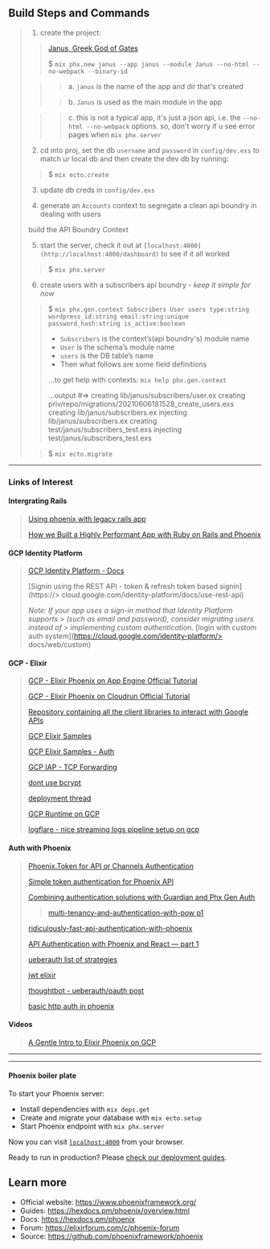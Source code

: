
## Build Steps and Commands
> 1. create the project:
> 
>> [Janus, Greek God of Gates](https://en.wikipedia.org/wiki/Janus#:~:text=In%20ancient%20Roman%20religion%20and,depicted%20as%20having%20two%20faces.)
>> 
>> $ `mix phx.new janus --app janus --module Janus --no-html --no-webpack --binary-id`
>  
>>> a. `janus` is the name of the app and dir that's created
>> 
>>> b. `Janus` is used as the main module in the app
>
>>> c. this is not a typical app, it's just a json api, i.e. the `--no-html --no-webpack` options.  so, don't worry if u see error pages when `mix phx.server`
> 
> 2. cd into proj, set the db `username` and `password` in `config/dev.exs` to match ur local db and then create the dev db by running:
> 
>> $ `mix ecto.create`
> 
> 3. update db creds in `config/dev.exs`
> 
> 4. generate an `Accounts` context to segregate a clean api boundry in dealing with users
> 
> build the API Boundry Context
> 
> 5. start the server, check it out at `[localhost:4000](http://localhost:4000/dashboard)` to see if it all worked
> 
>> $ `mix phx.server`
>
> 6. create users with a subscribers api boundry - *keep it simple for now*
> 
>> $ `mix phx.gen.context Subscribers User users type:string wordpress_id:string email:string:unique password_hash:string is_active:boolean`
>> 
>> - `Subscribers` is the context’s(api boundry's) module name
>> - `User` is the schema’s module name
>> - `users` is the DB table’s name
>> - Then what follows are some field definitions
>>
>> ...to get help with contexts: `mix help phx.gen.context`
>>
>> ...output #=>
>> creating lib/janus/subscribers/user.ex
>> creating priv/repo/migrations/20210606181528_create_users.exs
>> creating lib/janus/subscribers.ex
>> injecting lib/janus/subscribers.ex
>> creating test/janus/subscribers_test.exs
>> injecting test/janus/subscribers_test.exs
>
>> $ `mix ecto.migrate`

---
### Links of Interest
#### Intergrating Rails
> [Using phoenix with legacy rails app](https://littlelines.com/blog/2016/09/27/using-phoenix-with-a-legagy-rails-app)
>
>[How we Built a Highly Performant App with Ruby on Rails and Phoenix](https://www.monterail.com/blog/ruby-on-rails-development-phoenix-elixir)

#### GCP Identity Platform
> [GCP Identity Platform - Docs](https://cloud.google.com/docs)
> 
> [Signin using the REST API - token & refresh token based signin](https://> cloud.google.com/identity-platform/docs/use-rest-api)
> 
> *Note: If your app uses a sign-in method that Identity Platform supports > (such as email and password), consider migrating users instead of > implementing custom authentication.*
> [login with custom auth system](https://cloud.google.com/identity-platform/> docs/web/custom)
#### GCP - Elixir
> [GCP - Elixir Phoenix on App Engine Official Tutorial](https://cloud.google.com/community/tutorials/elixir-phoenix-on-google-app-engine)
>
> [GCP - Elixir Phoenix on Cloudrun Official Tutorial](https://cloud.google.com/community/tutorials/elixir-phoenix-on-cloud-build-cloud-run)
>
> [Repository containing all the client libraries to interact with Google APIs](https://github.com/googleapis/elixir-google-api)
>
>[GCP Elixir Samples](https://github.com/GoogleCloudPlatform/elixir-samples)
>
>[GCP Elixir Samples - Auth](https://github.com/GoogleCloudPlatform/elixir-samples/tree/master/auth)
>
>[GCP IAP - TCP Forwarding](https://cloud.google.com/iap/docs/using-tcp-forwarding)
>
>[dont use bcrypt](https://stackoverflow.com/questions/54877692/issue-with-elixir-phoenix-on-google-compute-engine)
>
>[deployment thread](https://elixirforum.com/t/deployment-to-google-compute-engine/20409)
>
>[GCP Runtime on GCP](https://github.com/GoogleCloudPlatform/elixir-runtime)
>
>[logflare - nice streaming logs pipeline setup on gcp](https://github.com/Logflare/logflare)
>

#### Auth with Phoenix
>[Phoenix.Token for API or Channels Authentication](https://hexdocs.pm/phoenix/Phoenix.Token.html)
>
>[Simple token authentication for Phoenix API](https://dev.to/mnishiguchi/simple-token-authentication-for-phoenix-json-api-1m05)
>
>[Combining authentication solutions with Guardian and Phx Gen Auth](https://fullstackphoenix.com/tutorials/combining-authentication-solutions-with-guardian-and-phx-gen-auth)
>> [multi-tenancy-and-authentication-with-pow p1](https://fullstackphoenix.com/tutorials/multi-tenancy-and-authentication-with-pow)
>
>[ridiculously-fast-api-authentication-with-phoenix](https://www.cloudbees.com/blog/ridiculously-fast-api-authentication-with-phoenix)
>
>[API Authentication with Phoenix and React — part 1](https://medium.com/@tommyblue/api-authentication-with-phoenix-and-react-part-1-30c6865bfbd3)
>
>[ueberauth list of strategies](https://github.com/ueberauth/ueberauth/wiki/List-of-Strategies)
>
>[jwt elixir](https://njwest.medium.com/jwt-auth-with-an-elixir-on-phoenix-1-3-guardian-api-and-react-native-mobile-app-1bd00559ea51)
>
>[thoughtbot - ueberauth/oauth post](https://thoughtbot.com/blog/authentication-in-elixir-web-applications-with-ueberauth-and-guardian-part-4)
>
>[basic http auth in phoenix](https://nts.strzibny.name/basic-http-authentication-in-elixir-phoenix/)

#### Videos
>[A Gentle Intro to Elixir Phoenix on GCP](https://www.youtube.com/watch?v=sJR4j9WBSR0)
>

---
---
#### Phoenix boiler plate

To start your Phoenix server:

  * Install dependencies with `mix deps.get`
  * Create and migrate your database with `mix ecto.setup`
  * Start Phoenix endpoint with `mix phx.server`

Now you can visit [`localhost:4000`](http://localhost:4000) from your browser.

Ready to run in production? Please [check our deployment guides](https://hexdocs.pm/phoenix/deployment.html).

## Learn more

  * Official website: https://www.phoenixframework.org/
  * Guides: https://hexdocs.pm/phoenix/overview.html
  * Docs: https://hexdocs.pm/phoenix
  * Forum: https://elixirforum.com/c/phoenix-forum
  * Source: https://github.com/phoenixframework/phoenix

